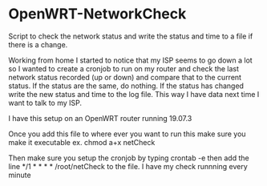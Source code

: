 # OpenWRT-NetworkCheck
Script to check the network status and write the status and time to a file if there is a change.

Working from home I started to notice that my ISP seems to go down a lot so I wanted to create a cronjob to run on my router and check the last network status recorded (up or down) and compare that to the current status. If the status are the same, do nothing. If the status has changed write the new status and time to the log file. This way I have data next time I want to talk to my ISP.

I have this setup on an OpenWRT router running 19.07.3

Once you add this file to where ever you want to run this make sure you make it executable 
ex. chmod a+x netCheck

Then make sure you setup the cronjob by typing crontab -e
then add the line */1 * * * * /root/netCheck to the file. I have my check runnning every minute
